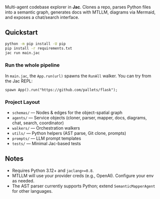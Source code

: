 Multi-agent codebase explorer in **Jac**. Clones a repo, parses Python files into a semantic graph, generates docs with MTLLM, diagrams via Mermaid, and exposes a chat/search interface.

## Quickstart
```bash
python -m pip install -U pip
pip install -r requirements.txt
jac run main.jac
````

### Run the whole pipeline

In `main.jac`, the `App.run(url)` spawns the `RunAll` walker. You can try from the Jac REPL:

```jac
spawn App().run("https://github.com/pallets/flask");
```

### Project Layout

* `schemas/` — Nodes & edges for the object-spatial graph
* `agents/` — Service objects (cloner, parser, mapper, docs, diagrams, chat, search, coordinator)
* `walkers/` — Orchestration walkers
* `utils/` — Python helpers (AST parse, Git clone, prompts)
* `prompts/` — LLM prompt templates
* `tests/` — Minimal Jac-based tests

## Notes

* Requires Python 3.12+ and `jaclang>=0.8`.
* MTLLM will use your provider creds (e.g., OpenAI). Configure your env as needed.
* The AST parser currently supports Python; extend `SemanticMapperAgent` for other languages.
